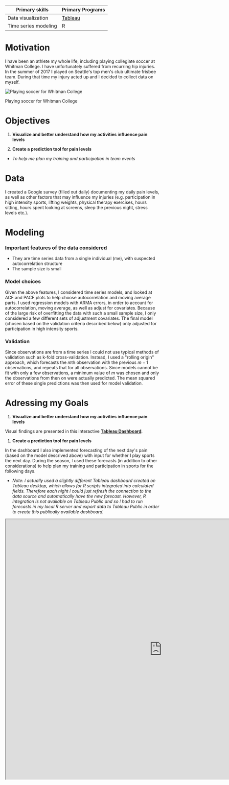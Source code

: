 <table>
<thead>
<tr class="header">
<th><strong>Primary skills</strong></th>
<th><strong>Primary Programs</strong></th>
</tr>
</thead>
<tbody>
<tr class="odd">
<td>Data visualization</td>
<td><a href="https://public.tableau.com/views/InjuryPrediction/Dashboard1?:embed=y&amp;:display_count=yes">Tableau</a></td>
</tr>
<tr class="even">
<td>Time series modeling</td>
<td>R</td>
</tr>
</tbody>
</table>

Motivation
==========

I have been an athlete my whole life, including playing collegiate
soccer at Whitman College. I have unfortunately suffered from recurring
hip injuries. In the summer of 2017 I played on Seattle's top men's club
ultimate frisbee team. During that time my injury acted up and I decided
to collect data on myself.

<img src="Injury_Prediction_Writeup_files/figure-markdown_strict/unnamed-chunk-1-1.png" alt="Playing soccer for Whitman College"  />
<p class="caption">
Playing soccer for Whitman College
</p>

Objectives
==========

1.  **Visualize and better understand how my activities influence pain
    levels**

2.  **Create a prediction tool for pain levels**

-   *To help me plan my training and participation in team events*

Data
====

I created a Google survey (filled out daily) documenting my daily pain
levels, as well as other factors that may influence my injuries (e.g.
participation in high intensity sports, lifting weights, physical
therapy exercises, hours sitting, hours spent looking at screens, sleep
the previous night, stress levels etc.).

Modeling
========

### Important features of the data considered

-   They are time series data from a single individual (me), with
    suspected autocorrelation structure
-   The sample size is small

### Model choices

Given the above features, I considered time series models, and looked at
ACF and PACF plots to help choose autocorrelation and moving average
parts. I used regression models with ARMA errors, in order to account
for autocorrelation, moving average, as well as adjust for covariates.
Because of the large risk of overfitting the data with such a small
sample size, I only considered a few different sets of adjustment
covariates. The final model (chosen based on the validation criteria
described below) only adjusted for participation in high intensity
sports.

### Validation

Since observations are from a time series I could not use typical
methods of validation such as k-fold cross-validation. Instead, I used a
"rolling origin" approach, which forecasts the *m*th observation with
the previous *m* − 1 observations, and repeats that for all
observations. Since models cannot be fit with only a few observations, a
minimum value of *m* was chosen and only the observations from then on
were actually predicted. The mean squared error of these single
predictions was then used for model validation.

Adressing my Goals
==================

1.  **Visualize and better understand how my activities influence pain
    levels**

Visual findings are presented in this interactive **[Tableau
Dashboard](https://public.tableau.com/views/InjuryPrediction/Dashboard1?:embed=y&:display_count=yes)**.

1.  **Create a prediction tool for pain levels**

In the dashboard I also implemented forecasting of the next day's pain
(based on the model descrived above) with input for whether I play
sports the next day. During the season, I used these forecasts (in
addition to other considerations) to help plan my training and
participation in sports for the following days.

-   *Note: I actually used a slightly different Tableau dashboard
    created on Tableau desktop, which allows for R scripts integrated
    into calculated fields. Therefore each night I could just refresh
    the connection to the data source and automatically have the
    new forecast. However, R integration is not available on Tableau
    Public and so I had to run forecasts in my local R server and export
    data to Tableau Public in order to create this publically
    available dashboard.*

<iframe align = "center" width = "1020" height = "850" src="https://public.tableau.com/views/InjuryPrediction/Dashboard1?:showVizHome=no&:embed=true"/>
### Daily Pain Levels and Forecasting (Top Plot)

-   **Pain levels typically increase from playing sports
    (no surprise!)**: seen by how the spikes in pain levels usually
    occur with participation in sports. *(Note: the spikes without
    playing sports on Sept. 6th and 20th both occured because of
    receiving a dry needling treatment)*

### Lag Plot (Bottom Plot)

-   **Interpreting the plot:** The lag plot on the bottom left of the
    dashboard shows the relationship between pain levels one
    day (y-axis) compared to the previous day (x-axis), with coloring
    based on sports participation in those two days. With this plot, if
    a point is below the diagonal line, that means that pain was worse
    the previous day and improves the second day. A point above the
    diagonal means pain increases the second day.
-   **Participation in sports typically makes pain worse and rest
    typically reduces pain (same conclusion as first plot)**. This is
    seen by how the when sports are played the second day (<span
    style="color:orange">orange</span> or <span
    style="color:red">red</span>), the points are almost always above
    the diagonal line, and when sports are not played (<span
    style="color:green">green</span> and <span
    style="color:blue">blue</span>) the points are typically below the
    diagnoal line.
-   **However, pain from playing sports may linger for one or more
    days**. This is seen by how the <span
    style="color:green">green</span> points (playing sports the first
    day but not the second), are more frequently above/closer to the
    diagonal line than the <span style="color:blue">blue</span> points
    (playing sports neither day).

Key Takeaways
=============

So how did I actually use this information?

The main insight it provided was that I should think about my activities
multiple days ahead of time and try and avoid high intensity sports
multiple days in a row if I can. This was far from ground breaking
insight, but that was expected given that I have suffered from similar
issues for years and already have extensive knowledge of the issue. More
than anything having actual data gave me support for what I know, and
kept me from ignoring those facts. On a day where I really wanted to
play, but knew I probably shouldn't for my health, I now had an
additional voice telling me to be cautious.

Annotated R Code for Time Series Modeling
=========================================

### Data Management

Because I created my own Google survey, the resulting data required
almost no cleaning.

    # packages for importing data, time series and table formatting
    library(readr)
    library(forecast)
    library(xtable)

    # load dataset
    setwd("C:/Users/Cooper/OneDrive/Documents/Data Science Injury Prediction Project")
    injury <- read_csv("InjurySurveyResponses_until_10_23_17.csv")

    # sample size
    n <- dim(injury)[1]

    # create time series object for pain levels
    ts <- ts(injury$AveragePainLevels)

### Descriptives

The plot below gives the same line plot I created in Tableau.

    # Pain History Plot
    plot(ts, ylab = "Pain Level", ylim = c(0, 10), xlab = "Day number", main = "Daily Pain History")

![](Injury_Prediction_Writeup_files/figure-markdown_strict/unnamed-chunk-4-1.png)

We now consider descriptive plots used to determine the time series
model specification. A plot of the Sample Autocorrelation Function (ACF)
and Partial Autocorrelation Function (PACF) are provided.

    # ACF and PACF plots
    library(astsa)
    acf2(ts)

![](Injury_Prediction_Writeup_files/figure-markdown_strict/unnamed-chunk-5-1.png)

The spike at the 1st lag in the ACF plot suggests the moving average
component of our time series model should be 1. The spikes at the 1st
and 2nd lags in the PACF plot suggest that the autoregressive component
should be 2.

### Adjustment Covariates

We consider three sets of adjustment covariates. The sets were chosen
based on my knowledge of what have seemed most influential to my pain
levels in the past. With such a small sample size I wanted to be
cautious of overfitting the data (even with cross-validation being used)
and so limited the number of adjustment covariates sets I tried.

    # Minimal adjustment (just whether played high intensity sports)
    x1 <- as.data.frame(cbind(sports = injury$HighIntensitySports))

    # Moderate adjustment (add tissue work, lower body lifting)
    x2 <- as.data.frame(cbind(injury$HighIntensitySports, injury$TissueWork, injury$LowerBodyLifting))

    # Most adjustment (add Stretching, PT exercises)
    x3 <- as.data.frame(cbind(injury$HighIntensitySports, injury$TissueWork, injury$LowerBodyLifting, 
        injury$Stretching, injury$PTexercises))

### Model Validation

I used a cross-validation method appropriate for time series: "forecast
evaluation with a rolling origin". Essentially I chose a minimum number
of observations to fit the model, *k*, then use those *k* observations
to predict the (*k* + 1)th observation, then use the first (*k* + 1)
observations to predict the (*k* + 2)th observation and so on. After all
points have been predicted (besides the first *k* observations of
course), we compare the predictions to the actual pain levels and
calculate the MSE of these predictions.

    # Framework for 'rolling origin' cross-validation
    h <- 1  #number of points to predict
    k <- 10  #minimum number of points used to fit model

    # matrix to fill in CV results
    cv.mat <- matrix(rep(NA, 4 * (n - k)), ncol = 4)

    # model unadjusted for covariates
    for (i in k:(n - 1)) {
        # define vector for first i days
        y.short <- ts[1:i]
        # fit model based on first i days
        fit.short <- arima(as.matrix(y.short), order = c(2, 0, 1), method = "ML")
        # predict (i+1)th day
        next.forecast <- forecast(object = fit.short, h = h)
        # record error between observed and predicted pain on (i+1)th day
        cv.mat[i - k + 1, 1] <- (next.forecast$mean - ts[i + 1])
    }


    # minimal adjustment
    for (i in k:(n - 1)) {
        # define vectors for first i days
        y.short <- ts[1:i]
        X.short <- x1[1:i, ]
        # fit model based on first i days
        fit.short <- arima(as.matrix(y.short), order = c(2, 0, 1), xreg = cbind(X.short), 
            method = "ML")
        # predict (i+1)th day
        next.forecast <- forecast(object = fit.short, h = h, xreg = x1[i + 1, ])
        # record error between observed and predicted pain on (i+1)th day
        cv.mat[i - k + 1, 2] <- (next.forecast$mean - ts[i + 1])
    }

    # medium adjustment
    for (i in k:(n - 1)) {
        # define vectors for first i days
        y.short <- ts[1:i]
        X.short <- x2[1:i, ]
        # fit model based on first i days
        fit.short <- arima(as.matrix(y.short), order = c(2, 0, 1), xreg = cbind(X.short), 
            method = "ML")
        next.forecast <- forecast(object = fit.short, h = h, xreg = x2[i + 1, ])
        # record error between observed and predicted pain on (i+1)th day
        cv.mat[i - k + 1, 3] <- (next.forecast$mean - ts[i + 1])
    }

    # most adjustment
    for (i in k:(n - 1)) {
        # define vectors for first i days
        y.short <- ts[1:i]
        X.short <- x3[1:i, ]
        # fit model based on first i days
        fit.short <- arima(as.matrix(y.short), order = c(2, 0, 1), xreg = cbind(X.short), 
            method = "ML")
        # predict (i+1)th day
        next.forecast <- forecast(object = fit.short, h = h, xreg = x3[i + 1, ])
        # record error between observed and predicted pain on (i+1)th day
        cv.mat[i - k + 1, 4] <- (next.forecast$mean - ts[i + 1])
    }

    # Cross validation MSE
    cv.mse <- apply(cv.mat^2, 2, mean)

    # Print table
    tab <- rbind(round(cv.mse, digits = 2))
    colnames(tab) <- c("unadjusted", "minimal adjustment", "medium adjustment", 
        "most adjustment")
    row.names(tab) <- c("CV MSE")
    xtab <- xtable(tab)
    print(xtab, type = "html")

<!-- html table generated in R 3.4.2 by xtable 1.8-2 package -->
<!-- Thu Dec 14 15:06:32 2017 -->
<table border="1">
<tr>
<th>
</th>
<th>
unadjusted
</th>
<th>
minimal adjustment
</th>
<th>
medium adjustment
</th>
<th>
most adjustment
</th>
</tr>
<tr>
<td align="right">
CV MSE
</td>
<td align="right">
3.33
</td>
<td align="right">
2.76
</td>
<td align="right">
3.54
</td>
<td align="right">
6.43
</td>
</tr>
</table>
The model only adjusted for high intensity sports performs best. With
such a small sample size, it is reasonable that we cannot adjust for
many variables without overfitting the data. We can look closer at the
output for this model:

    # final model
    final.fit <- arima(as.matrix(ts), order = c(2, 0, 1), xreg = x1)
    final.fit

    ## 
    ## Call:
    ## arima(x = as.matrix(ts), order = c(2, 0, 1), xreg = x1)
    ## 
    ## Coefficients:
    ##          ar1      ar2     ma1  intercept  sports
    ##       0.2842  -0.3117  0.3687     5.1168  1.1490
    ## s.e.  0.2360   0.1673  0.2355     0.2667  0.2809
    ## 
    ## sigma^2 estimated as 1.967:  log likelihood = -98.73,  aic = 209.47

With this model the estimated effect of playing sports is a 1.15 higher
pain level on average.

### Forecasting

 *"Prediction? ... Pain."* -Clubber Lang

Finally I forecast pain levels for the next day. I integrated similar
scripts in Tableau to automatically forecast the next day's pain with
the input of either playing sports or not. Multiple days could also be
predicted, but I would recomment only one or two days as the model does
not posess the complexity or training data to predict very far out.

    # if play sports the next day
    newx1 <- c(1)
    forecast(object = final.fit, h = 1, xreg = newx1)

    ##    Point Forecast    Lo 80    Hi 80    Lo 95    Hi 95
    ## 57       5.717597 3.920367 7.514827 2.968971 8.466223

    # if don't play sports the next day
    newx2 <- c(0)
    forecast(object = final.fit, h = 1, xreg = newx2)

    ##    Point Forecast    Lo 80    Hi 80    Lo 95    Hi 95
    ## 57       4.568568 2.771338 6.365798 1.819942 7.317194

We see that the predicted pain levels are higher if I play sports. The
uncertainty of the model is highlighted by the very wide confidence
intervals. We can also make a forecast plot similar to as is done in the
Tableau Dashboard. Here we show the forecast and confidence intervals
for if I played sports the next day.

    # plot forecast for if do play sports
    plot(forecast(object = final.fit, h = 1, xreg = newx1))

![](Injury_Prediction_Writeup_files/figure-markdown_strict/unnamed-chunk-10-1.png)
